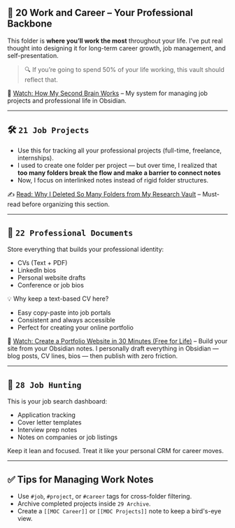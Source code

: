 ## 💼 20 Work and Career – Your Professional Backbone

This folder is **where you’ll work the most** throughout your life. I’ve put real thought into designing it for long-term career growth, job management, and self-presentation.

> 🔍 If you’re going to spend 50% of your life working, this vault should reflect that.

🎥 [Watch: How My Second Brain Works](https://youtu.be/XFkdIgvAMrg) – My system for managing job projects and professional life in Obsidian.

---
## 🛠️ `21 Job Projects`
- Use this for tracking all your professional projects (full-time, freelance, internships).
- I used to create one folder per project — but over time, I realized that **too many folders break the flow and make a barrier to connect notes**
- Now, I focus on interlinked notes instead of rigid folder structures.

✍️ [Read: Why I Deleted So Many Folders from My Research Vault](https://blog.shuvangkar.com/) – Must-read before organizing this section.

---
## 📄 `22 Professional Documents`
Store everything that builds your professional identity:
- CVs (Text + PDF)
- LinkedIn bios
- Personal website drafts
- Conference or job bios


💡 Why keep a text-based CV here?
- Easy copy-paste into job portals
- Consistent and always accessible
- Perfect for creating your online portfolio


🎥 [Watch: Create a Portfolio Website in 30 Minutes (Free for Life)](https://www.youtube.com/watch?v=rw-b4orz6bu) – Build your site from your Obsidian notes.
I personally draft everything in Obsidian — blog posts, CV lines, bios — then publish with zero friction.

---
## 🧭 `28 Job Hunting`
This is your job search dashboard:
- Application tracking
- Cover letter templates
- Interview prep notes
- Notes on companies or job listings

Keep it lean and focused. Treat it like your personal CRM for career moves.

---
## ✅ Tips for Managing Work Notes
- Use `#job`, `#project`, or `#career` tags for cross-folder filtering.
- Archive completed projects inside `29 Archive`.
- Create a `[[MOC Career]]` or `[[MOC Projects]]` note to keep a bird's-eye view.